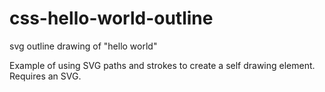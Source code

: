 css-hello-world-outline
=======================

svg outline drawing of "hello world"

Example of using SVG paths and strokes to create a self drawing element. Requires an SVG. 
